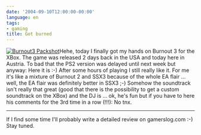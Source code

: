 ```yaml
---
date: '2004-09-10T12:00:00-00:00'
language: en
tags:
- gaming
title: Got burned
---
```



<p><ins><img src="http://weblog.zerokspot.com/wp-content/burnout3.jpg" alt="Burnout3 Packshot" class="left"/></ins>Hehe, today I finally got my hands on Burnout 3 for the XBox. The game was released 2 days back in the USA and today here in Austria. To bad that the PS2 version was delayed until next week but anyway: Here it is :-) After some hours of playing I still really like it. For me it's like a mixture of Burnout 2 and SSX3 because of  the whole EA flair ... well,  the EA flair was definitely better in SSX3 ;-) Somehow the soundtrack isn't really that great (good that there is  the possibility to get a custom soundtrack on the XBox) and the DJ is ... ok, he's fun but if you have to here his comments for the 3rd time in a row (!!!): No tnx.</p>

-------------------------------



<p>If I find some time I'll probably write a detailed review on gamerslog.com :-) Stay tuned.</p>

